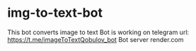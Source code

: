 # img-to-text-bot
This bot converts image to text
Bot is working on telegram url: https://t.me/imageToTextQobulov_bot
Bot server render.com